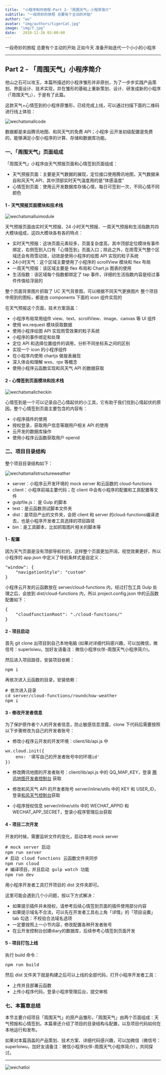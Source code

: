 ```yaml
---
title:  "小程序制作旅程-Part 2-「周围天气」小程序简介"
subtitle: "一段奇妙的旅程 总要有个主动的开始"
author: "wu"
avatar: "img/authors/tigerCat.jpg"
image: "img/f.jpg"
date:   2018-11-26 03:00:00
---
```


一段奇妙的旅程 总要有个主动的开始 正如今天 准备开始迭代一个小小的小程序

----- ----- ----- -----

## Part 2 - 「周围天气」小程序简介

他山之石可以攻玉，本篇所描述的小程序雏形并非原创，为了一步步实践产品策划、界面设计、技术实现，并在雏形的基础上重新策划、设计、研发成新的小程序（「周围天气」），于是有了此篇。

这款天气+心情签到的小程序原雏形，已经完成上线，可以通过扫描下面的二维码进行线上体验：

<div class="scale"><img src="img/resources/wechatsmall/wechatsmallcode.png"  alt="wechatsmallcode" /></div>

数据都是来自腾讯地图、和风天气的免费 API；小程序·云开发初级配置是免费的，能够满足小型小程序的计算、存储和数据库功能。

### 一、「周围天气」页面组成

「周围天气」小程序由天气预报页面和心情签到页面组成：

- 天气预报页面：主要是天气数据的展现，定位接口使用腾讯地图，天气数据来自和风天气 API，其中顶部实时天气温度用的是“体感温度”
- 心情签到页面：使用云开发数据库存储心情，每日可签到一次，不同心情不同颜色

#### 1 - 天气预报页面模块和技术栈

<div class="scale"><img src="img/resources/wechatsmall/wechatsmalluimodule.png"  alt="wechatsmalluimodule" /></div>

天气预报页面由实时天气预报、24 小时天气预报、一周天气预报和生活指数共四大模块组成，这四大模块各有各的特点：

- 实时天气预报：这块页面元素较多，页面复杂度高，其中顶部定位模块有事件绑定，右侧签到入口有「心情签到」页面入口；除此之外，在雨雪天气整个区域还会有雨雪动效，动效是使用小程序的绘图 API 实现的粒子系统
- 24小时天气：这个区域主要使用了小程序的 scrollView 模块和 flex 布局
- 一周天气预报：该区域主要是 flex 布局和 Chart.js 图表的使用
- 生活指数：该区域每个指数都绑定了 tap 事件，详细的生活指数内容是经过事件传值给浮层的

整个页面背景图片抓取了 UC 天气背景图，可以根据不同天气更换图片
整个项目中用到的图标，都是由 components 下面的 icon 组件实现的

在天气预报这个页面，技术方案涵盖：

- 小程序布局常用组件 view、text、scrollView、image、canvas 等 UI 组件
- 使用 wx.request 模块获取数据
- 使用小程序绘图 API 实现雨雪效果的粒子系统
- 小程序的事件绑定和处理
- 定位 API 和选择位置组件的调用，分析不同坐标系之间的区别
- 实现一个 icon 的小程序组件
- 在小程序内使用 chartjs 做报表展现
- 深入体会和理解 wxs、rpx 等概念
- 使用小程序云函数实现和风天气 API 的数据获取

#### 2 - 心情签到页面模块和技术栈

<div class="scale"><img src="img/resources/wechatsmall/wechatsmallcheckin.png"  alt="wechatsmallcheckin" /></div>

心情签到是一个可以记录自己心情起伏的小工具，它有助于我们找到心情起伏的原因。整个心情签到页面主要包含的内容有：

- 小程序插件的使用
- 授权登录，获取用户信息等跟用户相关 API 的使用
- 云开发的数据库操作
- 使用小程序云函数获取用户 openid

### 二、项目目录结构

整个项目目录结构如下：

<div class="scale"><img src="img/resources/wechatsmall/wechatsmallstructureweather.png"  alt="wechatsmallstructureweather" /></div>

- server：小程序云开发环境的 mock server 和云函数的 cloud-functions
- client：小程序前端主要代码；在 client 中会有小程序的配置和工具配置等文件
- gulpfile.js： 是 Gulp 的脚本
- test：是云函数测试脚本文件夹
- dist：是项目产出的文件夹，会把 client 和 server 的cloud-functions编译进去，也是小程序开发者工具选择的项目路径
- bin：是工具脚本，比如抓取图片相关的脚本等

#### 1 - 配置

因为天气页面是没有顶部导航栏的，这样整个页面更加开阔，视觉效果更好，所以小程序的 app.json 中定义了导航条样式是自定义：

<pre>
"window": {
    "navigationStyle": "custom"
}
</pre>

小程序云开发的云函数放在 server/cloud-functions 内，经过打包工具 Gulp 处理之后，会放到 dist/cloud-functions 内，所以 project.config.json 中的云函数配置如下：

<pre>
{
    "cloudfunctionRoot": "./cloud-functions/"
}
</pre>

#### 2 - 项目启动

首先 git clone 出项目到自己本地电脑 (如果对详细代码感兴趣，可以加微信，微信号：superloiwu，加好友请备注：微信小程序伙伴-周围天气小程序简介)。

然后进入项目路径，安装项目依赖：

<pre>
npm i
</pre>

再依次进入云函数的目录，安装依赖：

<pre>
# 依次进入目录
cd server/cloud-functions/roundchow-weather
npm i
</pre>

#### 3 - 修改开发者信息

为了保护原作者个人的开发者信息，防止敏感信息泄露，clone 下代码后需要按照以下步骤修改为自己的开发者账号：

- 修改小程序云开发的开发环境：client/lib/api.js 中

<pre>
wx.cloud.init({
    env: '填写自己的开发者账号中的环境id'
})
</pre>

- 修改腾讯地图的开发者账号：client/lib/api.js 中的 QQ_MAP_KEY，登录 <a target="_blank" href="https://lbs.qq.com/console/user_info.html">腾讯地图开发者控制台</a> 获取

- 修改和风天气 API 的开发者账号 server/inline/utils 中的 KEY 和 USER_ID，登录<a target="_blank" href="https://console.heweather.com/">和风天气控制台</a>获取

- 小程序授权信息 server/inline/utils 中的 WECHAT_APPID 和 WECHAT_APP_SECRET，登录小程序管理后台获取

#### 4 - 项目二次开发

开发的时候，需要监听文件的变化，启动本地 mock server

<pre>
# mock server 启动
npm run server
# 启动 cloud functions 云函数文件夹同步
npm run cloud
# 编译项目，并且启动 gulp watch 功能
npm run dev
</pre>

用小程序开发者工具打开项目的 dist 文件夹即可。

这里可能会遇到几个小问题，按以下方式解决：

- 如果提示插件并未授权，请参考后续心情签到页面的插件使用部分内容
- 如果提示域名不合法，可以先在开发者工具右上角「详情」的「项目设置」tab 勾选：不校验合法域名选项
- 一定要按照上一小节内容，修改配置各种开发者账号
- 在云开发控制台创建diary的数据库，后续参考心情签到页面开发

#### 5 - 项目打包上线

执行 build 命令：

<pre>
npm run build
</pre>

然后 dist 文件夹下就是构建之后可以上线的全部代码，打开小程序开发者工具：

- 上传并且部署云函数
- 上传小程序代码，登录小程序管理后台，提交审核

### 七、本篇章总结

本节主要介绍项目「周围天气」的原产品雏形，「周围天气」由两个页面组成：天气预报和心情签到。本篇章还介绍了项目的目录结构与配置，以及项目代码如何在本地运行和发布。

如果对本篇涵盖的产品策划、技术方案、详细代码感兴趣，可以加微信（微信号：superloiwu，加好友请备注：微信小程序伙伴-周围天气小程序简介），共同探讨。

----- ----- ----- -----

<div class="scale"><img src="img/authors/wechatloi.jpg"  alt="wechatloi" /></div>



